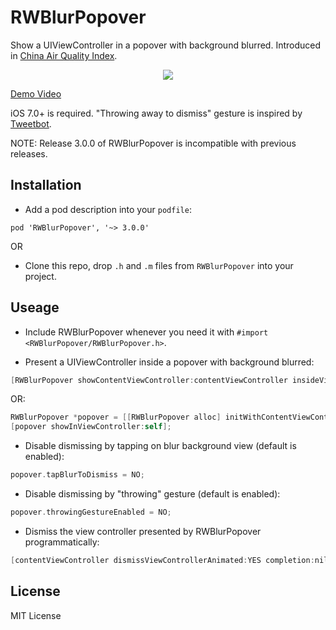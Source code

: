 RWBlurPopover
=============

Show a UIViewController in a popover with background blurred. Introduced in [China Air Quality Index](http://air.fresh-ideas.cc).

<p align="center">
    <a href="http://zhangbin.cc/temp/RWBlurPopover3/demo.mp4"><img src="https://raw.githubusercontent.com/eternityz/RWBlurPopover/master/demo.gif" /></a>
</p>

[Demo Video](http://zhangbin.cc/temp/RWBlurPopover3/demo.mp4)

iOS 7.0+ is required. "Throwing away to dismiss" gesture is inspired by [Tweetbot](http://tapbots.com/software/tweetbot/).

NOTE: Release 3.0.0 of RWBlurPopover is incompatible with previous releases.

Installation
----

- Add a pod description into your `podfile`:
```
pod 'RWBlurPopover', '~> 3.0.0'
```
OR

- Clone this repo, drop `.h` and `.m` files from `RWBlurPopover` into your project.

Useage
----
- Include RWBlurPopover whenever you need it with `#import <RWBlurPopover/RWBlurPopover.h>`.

- Present a UIViewController inside a popover with background blurred:

```objective-c
[RWBlurPopover showContentViewController:contentViewController insideViewController:presentingViewController];
```

OR:

```objective-c
RWBlurPopover *popover = [[RWBlurPopover alloc] initWithContentViewController:nav];
[popover showInViewController:self];
```

- Disable dismissing by tapping on blur background view (default is enabled):
```objective-c
popover.tapBlurToDismiss = NO;
```

- Disable dismissing by "throwing" gesture (default is enabled):
```objective-c
popover.throwingGestureEnabled = NO;
```

- Dismiss the view controller presented by RWBlurPopover programmatically:

```objective-c
[contentViewController dismissViewControllerAnimated:YES completion:nil];
```

License
----
MIT License
